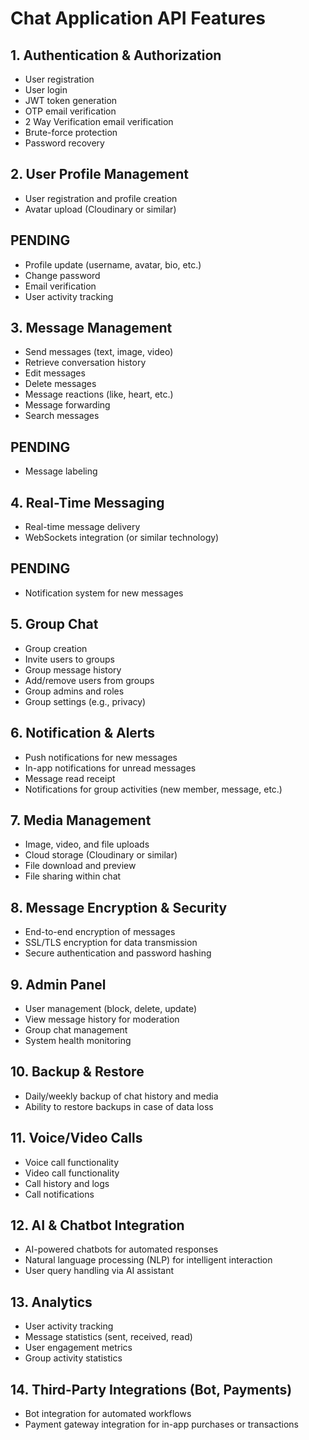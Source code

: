 # Chat Application API Features

## 1. Authentication & Authorization

- User registration
- User login
- JWT token generation
- OTP email verification
- 2 Way Verification email verification
- Brute-force protection
- Password recovery

## 2. User Profile Management

- User registration and profile creation
- Avatar upload (Cloudinary or similar)

## PENDING

- Profile update (username, avatar, bio, etc.)
- Change password
- Email verification
- User activity tracking

## 3. Message Management

- Send messages (text, image, video)
- Retrieve conversation history
- Edit messages
- Delete messages
- Message reactions (like, heart, etc.)
- Message forwarding
- Search messages

## PENDING

- Message labeling

## 4. Real-Time Messaging

- Real-time message delivery
- WebSockets integration (or similar technology)

## PENDING

- Notification system for new messages

## 5. Group Chat

- Group creation
- Invite users to groups
- Group message history
- Add/remove users from groups
- Group admins and roles
- Group settings (e.g., privacy)

## 6. Notification & Alerts

- Push notifications for new messages
- In-app notifications for unread messages
- Message read receipt
- Notifications for group activities (new member, message, etc.)

## 7. Media Management

- Image, video, and file uploads
- Cloud storage (Cloudinary or similar)
- File download and preview
- File sharing within chat

## 8. Message Encryption & Security

- End-to-end encryption of messages
- SSL/TLS encryption for data transmission
- Secure authentication and password hashing

## 9. Admin Panel

- User management (block, delete, update)
- View message history for moderation
- Group chat management
- System health monitoring

## 10. Backup & Restore

- Daily/weekly backup of chat history and media
- Ability to restore backups in case of data loss

## 11. Voice/Video Calls

- Voice call functionality
- Video call functionality
- Call history and logs
- Call notifications

## 12. AI & Chatbot Integration

- AI-powered chatbots for automated responses
- Natural language processing (NLP) for intelligent interaction
- User query handling via AI assistant

## 13. Analytics

- User activity tracking
- Message statistics (sent, received, read)
- User engagement metrics
- Group activity statistics

## 14. Third-Party Integrations (Bot, Payments)

- Bot integration for automated workflows
- Payment gateway integration for in-app purchases or transactions
